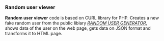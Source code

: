 ### Random user viewer
**Random user viewer** code is based on CURL library for PHP.
Creates a new fake random user from the public liblary *[RANDOM USER GENERATOR](https://randomuser.me/)*, shows data of the user 
on the web page, gets data on JSON format and transforms it to HTML page.

